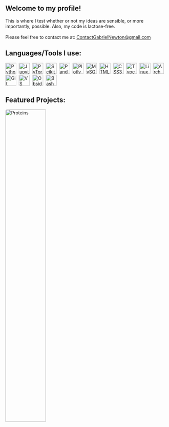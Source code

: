 ## Welcome to my profile!

This is where I test whether or not my ideas are sensible, or more importantly, possible. Also, my code is lactose-free.<br><br>
Please feel free to contact me at: <a href="mailto:ContactGabrielNewton@gmail.com">ContactGabrielNewton@gmail.com</a>
## Languages/Tools I use:

<p>
    <a href="https://docs.python.org/3/" style="margin-right: 4px;"><img src="https://cdn.jsdelivr.net/gh/devicons/devicon@latest/icons/python/python-original.svg" alt="Python" width="34" height="34"/></a>
    <a href="https://jupyter.org/documentation" style="margin-right: 4px;"><img src="https://cdn.jsdelivr.net/gh/devicons/devicon@latest/icons/jupyter/jupyter-original-wordmark.svg" alt="Jupyter" width="34" height="34"/></a>
    <a href="https://pytorch.org/docs/stable/index.html" style="margin-right: 4px;"><img src="https://cdn.jsdelivr.net/gh/devicons/devicon@latest/icons/pytorch/pytorch-original.svg" alt="PyTorch" width="34" height="34"/></a>
    <a href="https://scikit-learn.org/stable/user_guide.html" style="margin-right: 4px;"><img src="https://cdn.jsdelivr.net/gh/devicons/devicon@latest/icons/scikitlearn/scikitlearn-original.svg" alt="Scikit-Learn" width="34" height="34"/></a>
    <a href="https://pandas.pydata.org/docs/" style="margin-right: 4px;"><img src="https://cdn.jsdelivr.net/gh/devicons/devicon@latest/icons/pandas/pandas-original.svg" alt="Pandas" width="34" height="34"/></a>
    <a href="https://plotly.com/python/" style="margin-right: 4px;"><img src="https://cdn.jsdelivr.net/gh/devicons/devicon@latest/icons/plotly/plotly-original.svg" alt="Plotly" width="34" height="34"/></a>
    <a href="https://dev.mysql.com/doc/" style="margin-right: 4px;"><img src="https://cdn.jsdelivr.net/gh/devicons/devicon@latest/icons/mysql/mysql-original.svg" alt="MySQL" width="34" height="34"/></a>
    <a href="https://developer.mozilla.org/en-US/docs/Web/HTML" style="margin-right: 4px;"><img src="https://cdn.jsdelivr.net/gh/devicons/devicon@latest/icons/html5/html5-original.svg" alt="HTML5" width="34" height="34"/></a>
    <a href="https://developer.mozilla.org/en-US/docs/Web/CSS" style="margin-right: 4px;"><img src="https://cdn.jsdelivr.net/gh/devicons/devicon@latest/icons/css3/css3-original.svg" alt="CSS3" width="34" height="34"/></a>
    <a href="https://www.typescriptlang.org/docs/" style="margin-right: 4px;"><img src="https://cdn.jsdelivr.net/gh/devicons/devicon@latest/icons/typescript/typescript-original.svg" alt="TypeScript" width="34" height="34"/></a>
    <a href="https://wiki.archlinux.org/" style="margin-right: 4px;"><img src="https://cdn.jsdelivr.net/gh/devicons/devicon@latest/icons/linux/linux-original.svg" alt="Linux" width="34" height="34"/></a>
    <a href="https://wiki.archlinux.org/" style="margin-right: 4px;"><img src="https://cdn.jsdelivr.net/gh/devicons/devicon@latest/icons/archlinux/archlinux-original.svg" alt="Arch Linux" width="34" height="34"/></a>
    <a href="https://git-scm.com/doc" style="margin-right: 4px;"><img src="https://cdn.jsdelivr.net/gh/devicons/devicon@latest/icons/git/git-original.svg" alt="Git" width="34" height="34"/></a>
    <a href="https://code.visualstudio.com/docs" style="margin-right: 4px;"><img src="https://cdn.jsdelivr.net/gh/devicons/devicon@latest/icons/vscode/vscode-original.svg" alt="VS Code" width="34" height="34"/></a>
    <a href="https://help.obsidian.md/" style="margin-right: 4px;"><img src="https://upload.wikimedia.org/wikipedia/commons/1/10/2023_Obsidian_logo.svg" alt="Obsidian" width="34" height="34"/></a>
    <a href="https://www.gnu.org/software/bash/manual/" style="margin-right: 4px;"><img src="https://cdn.jsdelivr.net/gh/devicons/devicon@latest/icons/bash/bash-original.svg" alt="Bash" width="34" height="34"/></a>
</p>

## Featured Projects:
<a href="https://docs.github.com/gabriel-newton/proteins" style="margin-right: 4px;"><img src="https://github.com/user-attachments/assets/f42d615f-b287-48e9-8485-8ea8aa81553a" alt="Proteins" width="50%" style="border-radius:5px;"/></a>

